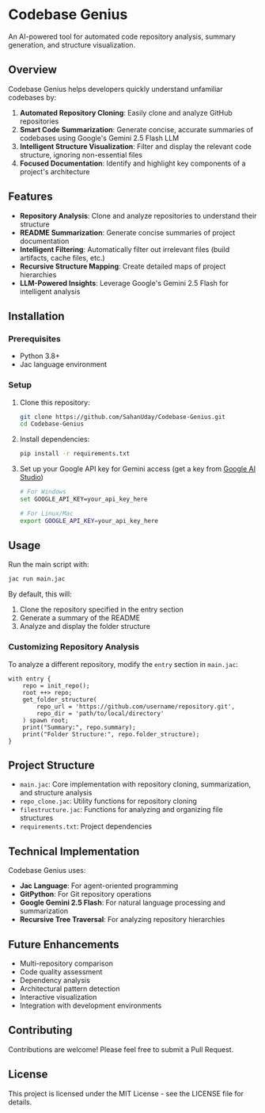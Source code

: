 # Codebase Genius

An AI-powered tool for automated code repository analysis, summary generation, and structure visualization.

## Overview

Codebase Genius helps developers quickly understand unfamiliar codebases by:

1. **Automated Repository Cloning**: Easily clone and analyze GitHub repositories
2. **Smart Code Summarization**: Generate concise, accurate summaries of codebases using Google's Gemini 2.5 Flash LLM
3. **Intelligent Structure Visualization**: Filter and display the relevant code structure, ignoring non-essential files
4. **Focused Documentation**: Identify and highlight key components of a project's architecture

## Features

- **Repository Analysis**: Clone and analyze repositories to understand their structure
- **README Summarization**: Generate concise summaries of project documentation
- **Intelligent Filtering**: Automatically filter out irrelevant files (build artifacts, cache files, etc.)
- **Recursive Structure Mapping**: Create detailed maps of project hierarchies
- **LLM-Powered Insights**: Leverage Google's Gemini 2.5 Flash for intelligent analysis

## Installation

### Prerequisites

- Python 3.8+
- Jac language environment

### Setup

1. Clone this repository:
   ```bash
   git clone https://github.com/SahanUday/Codebase-Genius.git
   cd Codebase-Genius
   ```

2. Install dependencies:
   ```bash
   pip install -r requirements.txt
   ```

3. Set up your Google API key for Gemini access (get a key from [Google AI Studio](https://makersuite.google.com/))
   ```bash
   # For Windows
   set GOOGLE_API_KEY=your_api_key_here
   
   # For Linux/Mac
   export GOOGLE_API_KEY=your_api_key_here
   ```

## Usage

Run the main script with:

```bash
jac run main.jac
```

By default, this will:
1. Clone the repository specified in the entry section
2. Generate a summary of the README
3. Analyze and display the folder structure

### Customizing Repository Analysis

To analyze a different repository, modify the `entry` section in `main.jac`:

```jac
with entry {
    repo = init_repo();
    root ++> repo;
    get_folder_structure(
        repo_url = 'https://github.com/username/repository.git',
        repo_dir = 'path/to/local/directory'
    ) spawn root;
    print("Summary:", repo.summary);
    print("Folder Structure:", repo.folder_structure);
}
```

## Project Structure

- `main.jac`: Core implementation with repository cloning, summarization, and structure analysis
- `repo_clone.jac`: Utility functions for repository cloning
- `filestructure.jac`: Functions for analyzing and organizing file structures
- `requirements.txt`: Project dependencies

## Technical Implementation

Codebase Genius uses:
- **Jac Language**: For agent-oriented programming
- **GitPython**: For Git repository operations
- **Google Gemini 2.5 Flash**: For natural language processing and summarization
- **Recursive Tree Traversal**: For analyzing repository hierarchies

## Future Enhancements

- Multi-repository comparison
- Code quality assessment
- Dependency analysis
- Architectural pattern detection
- Interactive visualization
- Integration with development environments

## Contributing

Contributions are welcome! Please feel free to submit a Pull Request.

## License

This project is licensed under the MIT License - see the LICENSE file for details.

